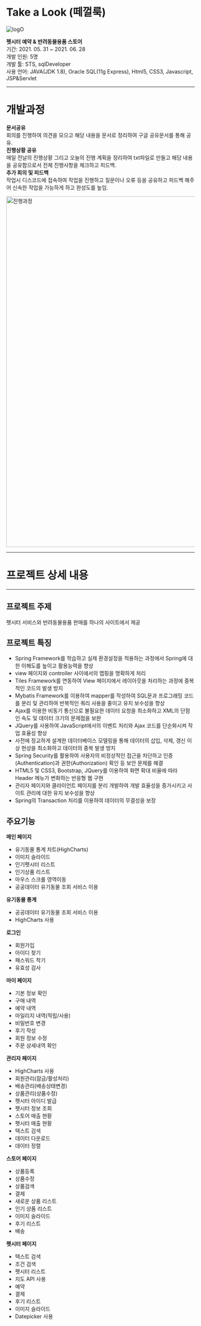 # Take a Look (떼껄룩)

![logO](https://user-images.githubusercontent.com/82743025/126526370-33d97941-8192-4025-825a-099522eef9b9.png)

__펫시터 예약 & 반려동물용품 스토어__   
기간: 2021. 05. 31 ~ 2021. 06. 28  
개발 인원: 5명  
개발 툴: STS, sqlDeveloper  
사용 언어: JAVA(JDK 1.8), Oracle SQL(11g Express), Html5, CSS3, Javascript, JSP&Servlet  

---

# 개발과정    
__문서공유__    
회의를 진행하여 의견을 모으고 해당 내용을 문서로 정리하여 구글 공유문서를 통해 공유.    
__진행상황 공유__    
매일 전날의 진행상황 그리고 오늘의 진행 계획을 정리하여 txt파일로 만들고 해당 내용을 공유함으로서 전체 진행사항을 체크하고 피드백.    
__추가 회의 및 피드백__    
작업시 디스코드에 접속하여 작업을 진행하고 질문이나 오류 등을 공유하고 피드백 해주어 신속한 작업을 가능하게 하고 완성도를 높임.    

<img width="937" alt="진행과정" src="https://user-images.githubusercontent.com/76812787/126892762-4402b793-5c4b-4c99-93f7-53638951e30f.PNG">

---
# 프로젝트 상세 내용  
---
## 프로젝트 주제
펫시터 서비스와 반려동물용품 판매를 하나의 사이트에서 제공
## 프로젝트 특징
- Spring Framework를 학습하고 실제 환경설정을 적용하는 과정에서 Spring에 대한 이해도를 높이고 활용능력을 향상
- view 페이지와 controller 사이에서의 맵핑을 명확하게 처리
- Tiles Framework를 연동하여 View 페이지에서 레이아웃을 처리하는 과정에 중복적인 코드의 발생 방지
- Mybatis Framework를 이용하여 mapper를 작성하여 SQL문과 프로그래밍 코드를 분리 및 관리하여 반복적인 쿼리 사용을 줄이고 유지 보수성을 향상
- Ajax를 이용한 비동기 통신으로 불필요한 데이터 요청을 최소화하고 XML의 단점인 속도 및 데이터 크기의 문제점을 보완
- JQuery를 사용하여 JavaScript에서의 이벤트 처리와 Ajax 코드를 단순화시켜 작업 효율성 향상
- 사전에 정교하게 설계한 데이터베이스 모델링을 통해 데이터의 삽입, 삭제, 갱신 이상 현상을 최소화하고 데이터의 중복 발생 방지
- Spring Security를 활용하여 사용자의 비정상적인 접근을 차단하고 인증 (Authentication)과 권한(Authorization) 확인 등 보안 문제를 해결
- HTML5 및 CSS3, Bootstrap, JQuery를 이용하여 화면 확대 비율에 따라 Header 메뉴가 변화하는 반응형 웹 구현
- 관리자 페이지와 클라이언트 페이지를 분리 개발하여 개발 효율성을 증가시키고 사이트 관리에 대한 유지 보수성을 향상
- Spring의 Transaction 처리를 이용하여 데이터의 무결성을 보장
## 주요기능
**메인 페이지**
- 유기동물 통계 차트(HighCharts)
- 이미지 슬라이드
- 인기펫시터 리스트
- 인기상품 리스트
- 마우스 스크롤 영역이동
- 공공데이터 유기동물 조회 서비스 이용

**유기동물 통계**
- 공공데이터 유기동물 조회 서비스 이용
- HighCharts 사용

**로그인**
- 회원가입 
- 아이디 찾기
- 패스워드 착기
- 유효성 검사

**마이 페이지**
- 기본 정보 확인
- 구매 내역
- 예약 내역
- 마일리지 내역(적립/사용)
- 비밀번호 변경
- 후기 작성
- 회원 정보 수정
- 주문 상세내역 확인

**관리자 페이지**
- HighCharts 사용
- 회원관리(잠금/활성처리)
- 배송관리(배송상태변경)
- 상품관리(상품수정)
- 펫시터 아이디 발급
- 펫시터 정보 조회
- 스토어 매출 현황
- 펫시터 매출 현황
- 텍스트 검색
- 데이터 다운로드
- 데이터 정렬

**스토어 페이지**
- 상품등록
- 상품수정
- 상품검색
- 결제
- 새로운 상품 리스트
- 인기 상품 리스트
- 이미지 슬라이드
- 후기 리스트
- 배송

**펫시터 페이지**
- 텍스트 검색
- 조건 검색
- 펫시터 리스트
- 지도 API 사용
- 예약
- 결제
- 후기 리스트
- 이미지 슬라이드
- Datepicker 사용





